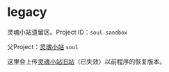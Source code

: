 # legacy

灵魂小站遗留区。Project ID：`soul.sandbox`

父Project：[灵魂小站](https://github.com/DGCK81LNN/dgck81lnn.github.io) `soul`

这里会上传[灵魂小站旧站](http://3luo.jedoo.com/home/)（已失效）以前程序的恢复版本。
